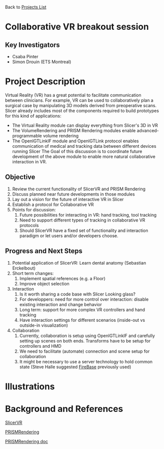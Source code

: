 Back to [Projects List](../../README.md#ProjectsList)

# Collaborative VR breakout session

## Key Investigators

- Csaba Pinter
- Simon Drouin (ETS Montreal)

# Project Description

<!-- Add a short paragraph describing the project. -->
Virtual Reality (VR) has a great potential to facilitate communication between clinicians. For example, VR can be used to collaboratively plan a surgical case by manipulating 3D models derived from preoperative scans. Slicer already includes most of the components required to build prototypes for this kind of applications: 
- The Virtual Reality module can display everything from Slicer's 3D in VR
- The VolumeRendering and PRISM Rendering modules enable advanced-programmable volume rendering
- The OpenIGTLinkIF module and OpenIGTLink protocol enables communication of medical and tracking data between different devices running Slicer
The Goal of this discussion is to coordinate future development of the above module to enable more natural collaborative interaction in VR.

## Objective

1. Review the current functionality of SlicerVR and PRISM Rendering
1. Discuss planned near future developments in those modules 
1. Lay out a vision for the future of interactive VR in Slicer
1. Establish a protocol for Collaborative VR
1. Points for discussion:
   1. Future possibilities for interacting in VR: hand tracking, tool tracking
   1. Need to support different types of tracking in collaborative VR protocols
   1. Should SlicerVR have a fixed set of functionality and interaction paradigm or let users and/or developers choose.

## Progress and Next Steps

1. Potential application of SlicerVR: Learn dental anatomy (Sebastian Erckelbout)
1. Short term changes:
   1. Implement spatial references (e.g. a Floor)
   1. Improve object selection
1. Interaction
   1. Is it worth sharing a code base with Slicer Looking glass?
   1. For developpers: need for more control over interaction: disable existing interaction and change behavior
   1. Long term: support for more complex VR controllers and hand tracking
   1. Have interaction settings for different scenarios (inside-out vs outside-in visualization)
1. Collaboration
   1. Currently, collaboration is setup using OpenIGTLinkIF and carefully setting up scenes on both ends. Transforms have to be setup for controllers and HMD
   1. We need to facilitate (automate) connection and scene setup for collaboration
   1. It might be necessary to use a server technology to hold common state (Steve Halle suggested [FireBase](https://firebase.google.com/) previously used)

# Illustrations

<!-- Add pictures and links to videos that demonstrate what has been accomplished.
![Description of picture](Example2.jpg)
![Some more images](Example2.jpg)
-->

# Background and References

[SlicerVR](https://github.com/KitwareMedical/SlicerVirtualReality)

[PRISMRendering](https://github.com/ETS-vis-interactive/SlicerPRISMRendering)

[PRISMRendering doc](https://githubcomets-vis-interactiveslicerprismrendering.readthedocs.io/en/latest/)
